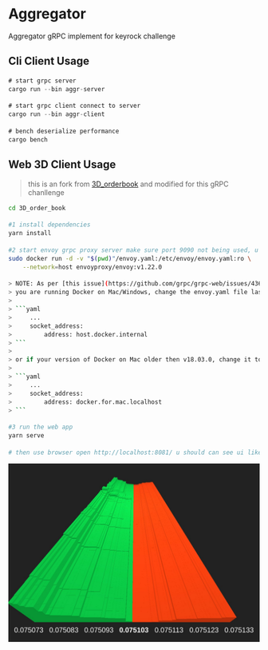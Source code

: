 # Aggregator

Aggregator gRPC implement for keyrock challenge


## Cli Client Usage

```rust
# start grpc server
cargo run --bin aggr-server

# start grpc client connect to server
cargo run --bin aggr-client

# bench deserialize performance
cargo bench
```

## Web 3D Client Usage

>this is an fork from [3D_orderbook](https://github.com/Is0tope/3D_order_book/) and modified for this gRPC chanllenge 

```bash
cd 3D_order_book

#1 install dependencies
yarn install

#2 start envoy grpc proxy server make sure port 9090 not being used, u can change the port in enovy.yaml 
sudo docker run -d -v "$(pwd)"/envoy.yaml:/etc/envoy/envoy.yaml:ro \
    --network=host envoyproxy/envoy:v1.22.0

> NOTE: As per [this issue](https://github.com/grpc/grpc-web/issues/436): if
> you are running Docker on Mac/Windows, change the envoy.yaml file last `address: 0.0.0.0` to
>
> ```yaml
>     ...
>     socket_address:
>         address: host.docker.internal
> ```
>
> or if your version of Docker on Mac older then v18.03.0, change it to:
>
> ```yaml
>     ...
>     socket_address:
>         address: docker.for.mac.localhost
> ```

#3 run the web app
yarn serve

# then use browser open http://localhost:8081/ u should can see ui like below
```
!["web grpc client](./ob.jpg?raw=true "web grpc client")